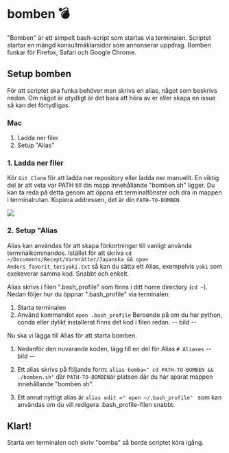 # bomben     💣   
"Bomben" är ett simpelt bash-script som startas via terminalen. Scriptet startar en mängd konsultmäklarsidor som annonserar uppdrag. Bomben funkar för Firefox, Safari och Google Chrome.

## Setup bomben
För att scriptet ska funka behöver man skriva en alias, något som beskrivs nedan. Om något är otydligt är det bara att höra av er eller skapa en issue så kan det förtydligas.  
### Mac

1. Ladda ner filer
2. Setup "Alias"

### 1. Ladda ner filer
Kör `Git Clone` för att ladda ner repository eller ladda ner manuellt. En viktig del är att veta var PATH till din mapp innehållande "bomben.sh" ligger. Du kan ta reda på detta genom att öppna ett terminalfönster och dra in mappen i terminalrutan. Kopiera addressen, det är din `PATH-TO-BOMBEN`. 

![](https://github.com/precisit/bomben/blob/master/img/1.png)


### 2. Setup "Alias
Alias kan användas för att skapa förkortningar till vanligt använda terminalkommandos. Istället för att skriva
`cd ~/Documents/Recept/Varmrätter/Japanska && open Anders_favorit_teriyaki.txt` så kan du sätta ett Alias, exempelvis `yaki` som exekeverar samma kod. Snabbt och enkelt.

Alias skrivs i filen ".bash_profile" som finns i ditt home directory (`cd ~`). Nedan följer hur du öppnar ".bash_profile" via terminalen:

1. Starta terminalen
2. Använd kommandot `open .bash_profile`
Beroende på om du har python, conda eller dylikt installerat finns det kod i filen redan. 
-- bild --

Nu ska vi lägga till Alias för att starta bomben. 

1. Nedanför den nuvarande koden, lägg till en del för Alias `# Aliases`
-- bild --
2. Ett alias skrivs på följande form:
`alias bomba=" cd PATH-TO-BOMBEN && ./bomben.sh"`
där `PATH-TO-BOMBEN`är platsen där du har sparat mappen innehållande "bomben.sh".

3. Ett annat nyttigt alias är
`alias edit =" open ~/.bash_profile" ` 
som kan användas om du vill redigera .bash_profile-filen snabbt.


## Klart!
Starta om terminalen och skriv "bomba" så borde scriptet köra igång. 